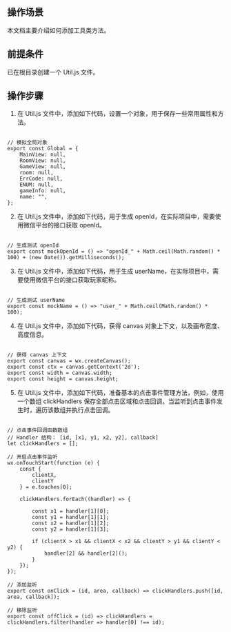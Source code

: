 ## 操作场景
本文档主要介绍如何添加工具类方法。

## 前提条件
已在根目录创建一个 Util.js 文件。

## 操作步骤
1. 在 Util.js 文件中，添加如下代码，设置一个对象，用于保存一些常用属性和方法。

```

// 模拟全局对象
export const Global = {
	MainView: null,
	RoomView: null,
	GameView: null,
	room: null,
	ErrCode: null,
	ENUM: null,
	gameInfo: null,
	name: "",
};
```

2. 在 Util.js 文件中，添加如下代码，用于生成 openId，在实际项目中，需要使用微信平台的接口获取 openId。

```

// 生成测试 openId
export const mockOpenId = () => "openId_" + Math.ceil(Math.random() * 100) + (new Date()).getMilliseconds();
```


3. 在 Util.js 文件中，添加如下代码，用于生成 userName，在实际项目中，需要使用微信平台的接口获取玩家昵称。

```

// 生成测试 userName
export const mockName = () => "user_" + Math.ceil(Math.random() * 100);
```


4. 在 Util.js 文件中，添加如下代码，获得 canvas 对象上下文，以及画布宽度、高度信息。

```

// 获得 canvas 上下文
export const canvas = wx.createCanvas();
export const ctx = canvas.getContext('2d');
export const width = canvas.width;
export const height = canvas.height;
```


5. 在 Util.js 文件中，添加如下代码，准备基本的点击事件管理方法，例如，使用一个数组 clickHandlers 保存全部点击区域和点击回调，当监听到点击事件发生时，遍历该数组并执行点击回调。

```

// 点击事件回调函数数组
// Handler 结构： [id, [x1, y1, x2, y2], callback]
let clickHandlers = [];

// 开启点击事件监听
wx.onTouchStart(function (e) {
	const {
		clientX,
		clientY
	} = e.touches[0];

	clickHandlers.forEach((handler) => {

		const x1 = handler[1][0];
		const y1 = handler[1][1];
		const x2 = handler[1][2];
		const y2 = handler[1][3];

		if (clientX > x1 && clientX < x2 && clientY > y1 && clientY < y2) {
			handler[2] && handler[2]();
		}
	});
});

// 添加监听
export const onClick = (id, area, callback) => clickHandlers.push([id, area, callback]);

// 移除监听
export const offClick = (id) => clickHandlers = clickHandlers.filter(handler => handler[0] !== id);

```

